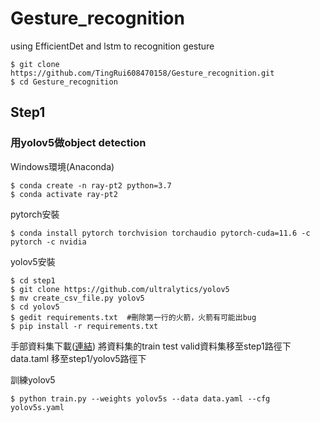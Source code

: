 # Gesture_recognition
using EfficientDet and lstm to recognition gesture

```
$ git clone https://github.com/TingRui608470158/Gesture_recognition.git
$ cd Gesture_recognition
```
## Step1 
### 用yolov5做object detection

Windows環境(Anaconda)
```
$ conda create -n ray-pt2 python=3.7
$ conda activate ray-pt2
```
pytorch安裝
```
$ conda install pytorch torchvision torchaudio pytorch-cuda=11.6 -c pytorch -c nvidia

```
yolov5安裝
```
$ cd step1
$ git clone https://github.com/ultralytics/yolov5  
$ mv create_csv_file.py yolov5
$ cd yolov5
$ gedit requirements.txt  #刪除第一行的火箭，火箭有可能出bug
$ pip install -r requirements.txt  
```

手部資料集下載([連結](https://drive.google.com/file/d/1N59Gne5AfxXC6mqmHFVToakzUHqRj8nz/view?usp=share_link))
將資料集的train test valid資料集移至step1路徑下
data.taml 移至step1/yolov5路徑下

訓練yolov5
```
$ python train.py --weights yolov5s --data data.yaml --cfg yolov5s.yaml
```

